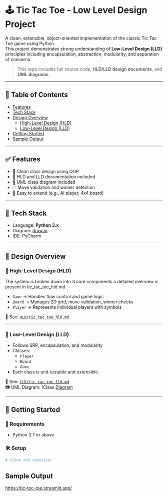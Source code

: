 # 🕹️ Tic Tac Toe - Low Level Design Project

A clean, extensible, object-oriented implementation of the classic Tic Tac Toe game using Python.  
This project demonstrates strong understanding of **Low-Level Design (LLD)** principles including encapsulation, abstraction, modularity, and separation of concerns.

> This repo includes full source code, **HLD/LLD design documents**, and **UML diagrams**.

---

## 📌 Table of Contents

- [Features](#features)
- [Tech Stack](#tech-stack)
- [Design Overview](#design-overview)
  - [High-Level Design (HLD)](#high-level-design-hld)
  - [Low-Level Design (LLD)](#low-level-design-lld)
- [Getting Started](#getting-started)
- [Sample Output](#sample-output)

---

## ✅ Features

- 🧱 Clean class design using OOP
- 🎯 HLD and LLD documentation included
- 🧩 UML class diagram included
- ✅ Move validation and winner detection
- 🧪 Easy to extend (e.g., AI player, 4x4 board)

---

## 🧰 Tech Stack

- Language: **Python 3.x**
- Diagram: [draw.io](https://draw.io)
- IDE: PyCharm

---

## 🧠 Design Overview

### 📐 High-Level Design (HLD)

The system is broken down into 3 core components a detailed overview is present in tic_tac_toe_hld.md

- `Game` → Handles flow control and game logic
- `Board` → Manages 2D grid, move validation, winner checks
- `Player` → Represents individual players with symbols

📄 See: [`HLD/tic_tac_toe_hld.md`](HLD/tic_tac_toe_hld.md)

---

### 🧩 Low-Level Design (LLD)

- Follows SRP, encapsulation, and modularity
- Classes:
  - `Player`
  - `Board`
  - `Game`
- Each class is unit-testable and extensible

📄 See: [`LLD/tic_tac_toe_lld.md`](LLD/tic_tac_toe_lld)  
📷 UML Diagram: !Class [Diagram](/ticTacToeGame/LLD/class_diagram.pdf)

---

## 🚀 Getting Started

### 🔧 Requirements
- Python 3.7 or above

### 🛠️ Setup

```bash
# Clone the repositor

```
## Sample Output 

https://tic-toc-toe.streamlit.app/



